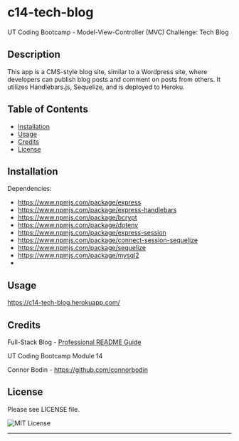 # c14-tech-blog
UT Coding Bootcamp - Model-View-Controller (MVC) Challenge: Tech Blog


## Description

This app is a CMS-style blog site, similar to a Wordpress site, where developers can publish blog posts and comment on posts from others. It utilizes Handlebars.js, Sequelize, and is deployed to Heroku.

## Table of Contents

- [Installation](#installation)
- [Usage](#usage)
- [Credits](#credits)
- [License](#license)

## Installation

Dependencies: 

- https://www.npmjs.com/package/express
- https://www.npmjs.com/package/express-handlebars
- https://www.npmjs.com/package/bcrypt
- https://www.npmjs.com/package/dotenv
- https://www.npmjs.com/package/express-session
- https://www.npmjs.com/package/connect-session-sequelize
- https://www.npmjs.com/package/sequelize
- https://www.npmjs.com/package/mysql2
- 

## Usage

https://c14-tech-blog.herokuapp.com/


## Credits


Full-Stack Blog - [Professional README Guide](https://coding-boot-camp.github.io/full-stack/github/professional-readme-guide)

UT Coding Bootcamp Module 14

Connor Bodin - https://github.com/connorbodin

## License

Please see LICENSE file.

![MIT License](https://img.shields.io/github/license/AustinBQ02/c03-password-generator)

---
